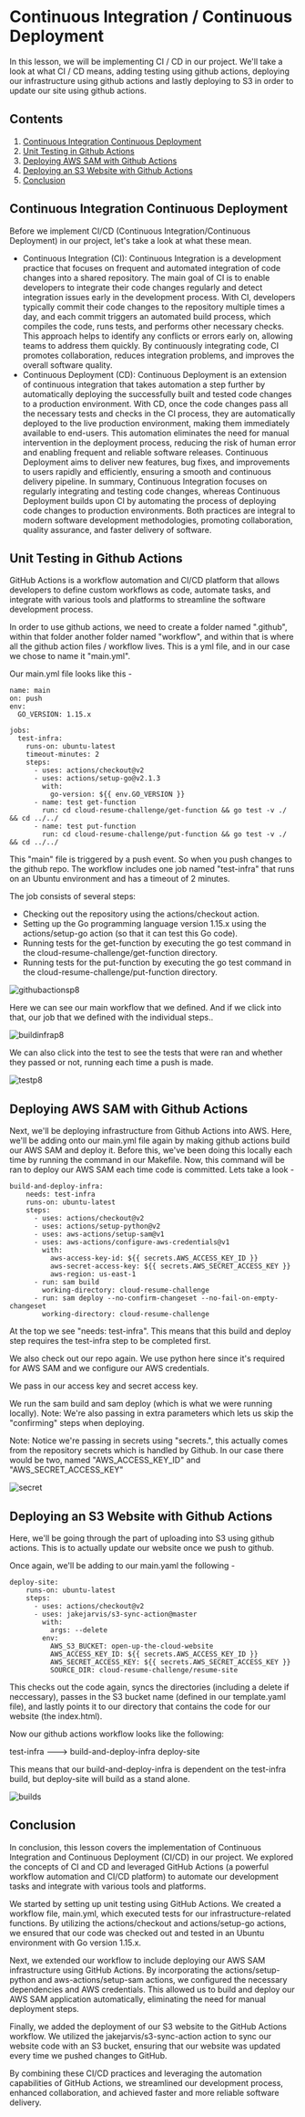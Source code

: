 # Continuous Integration / Continuous Deployment
In this lesson, we will be implementing CI / CD in our project. We'll take a look at what CI / CD means, adding testing using github actions, deploying our infrastructure using github actions and lastly deploying to S3 in order to update our site using github actions.


## Contents
1. [Continuous Integration Continuous Deployment](#continuous-integration-continuous-deployment)
2. [Unit Testing in Github Actions](#unit-testing-in-github-actions)
3. [Deploying AWS SAM with Github Actions](#deploying-aws-sam-with-github-actions)
4. [Deploying an S3 Website with Github Actions](#deploying-an-s3-website-with-github-actions)
5. [Conclusion](#conclusion)

## Continuous Integration Continuous Deployment
Before we implement CI/CD (Continuous Integration/Continuous Deployment) in our project, let's take a look at what these mean.

- Continuous Integration (CI):
    Continuous Integration is a development practice that focuses on frequent and automated integration of code changes into a shared repository. The main goal of CI is to enable developers to integrate their code changes regularly and detect integration issues early in the development process. With CI, developers typically commit their code changes to the repository multiple times a day, and each commit triggers an automated build process, which compiles the code, runs tests, and performs other necessary checks. This approach helps to identify any conflicts or errors early on, allowing teams to address them quickly. By continuously integrating code, CI promotes collaboration, reduces integration problems, and improves the overall software quality.
- Continuous Deployment (CD):
    Continuous Deployment is an extension of continuous integration that takes automation a step further by automatically deploying the successfully built and tested code changes to a production environment. With CD, once the code changes pass all the necessary tests and checks in the CI process, they are automatically deployed to the live production environment, making them immediately available to end-users. This automation eliminates the need for manual intervention in the deployment process, reducing the risk of human error and enabling frequent and reliable software releases. Continuous Deployment aims to deliver new features, bug fixes, and improvements to users rapidly and efficiently, ensuring a smooth and continuous delivery pipeline.
In summary, Continuous Integration focuses on regularly integrating and testing code changes, whereas Continuous Deployment builds upon CI by automating the process of deploying code changes to production environments. Both practices are integral to modern software development methodologies, promoting collaboration, quality assurance, and faster delivery of software.

## Unit Testing in Github Actions
GitHub Actions is a workflow automation and CI/CD platform that allows developers to define custom workflows as code, automate tasks, and integrate with various tools and platforms to streamline the software development process.

In order to use github actions, we need to create a folder named ".github", within that folder another folder named "workflow", and within that is where all the github action files / workflow lives. This is a yml file, and in our case we chose to name it "main.yml".

Our main.yml file looks like this - 

```
name: main
on: push
env:
  GO_VERSION: 1.15.x

jobs:
  test-infra:
    runs-on: ubuntu-latest
    timeout-minutes: 2
    steps:
      - uses: actions/checkout@v2
      - uses: actions/setup-go@v2.1.3
        with:
          go-version: ${{ env.GO_VERSION }}
      - name: test get-function
        run: cd cloud-resume-challenge/get-function && go test -v ./ && cd ../../
      - name: test put-function
        run: cd cloud-resume-challenge/put-function && go test -v ./ && cd ../../
```

This "main" file is triggered by a push event. So when you push changes to the github repo. The workflow includes one job named "test-infra" that runs on an Ubuntu environment and has a timeout of 2 minutes.

The job consists of several steps:

- Checking out the repository using the actions/checkout action.
- Setting up the Go programming language version 1.15.x using the actions/setup-go action (so that it can test this Go code).
- Running tests for the get-function by executing the go test command in the cloud-resume-challenge/get-function directory.
- Running tests for the put-function by executing the go test command in the cloud-resume-challenge/put-function directory.

![githubactionsp8](/images/githubactionsp8.png)

Here we can see our main workflow that we defined. And if we click into that, our job that we defined with the individual steps..

![buildinfrap8](/images/buildinfrap8.png)

We can also click into the test to see the tests that were ran and whether they passed or not, running each time a push is made. 

![testp8](/images/testp8.png)

## Deploying AWS SAM with Github Actions
Next, we'll be deploying infrastructure from Github Actions into AWS. Here, we'll be adding onto our main.yml file again by making github actions build our AWS SAM and deploy it. Before this, we've been doing this locally each time by running the command in our Makefile. Now, this command will be ran to deploy our AWS SAM each time code is committed. Lets take a look - 

```
build-and-deploy-infra:
    needs: test-infra
    runs-on: ubuntu-latest
    steps:
      - uses: actions/checkout@v2
      - uses: actions/setup-python@v2
      - uses: aws-actions/setup-sam@v1
      - uses: aws-actions/configure-aws-credentials@v1
        with:
          aws-access-key-id: ${{ secrets.AWS_ACCESS_KEY_ID }}
          aws-secret-access-key: ${{ secrets.AWS_SECRET_ACCESS_KEY }}
          aws-region: us-east-1
      - run: sam build
        working-directory: cloud-resume-challenge
      - run: sam deploy --no-confirm-changeset --no-fail-on-empty-changeset
        working-directory: cloud-resume-challenge
```

At the top we see "needs: test-infra". This means that this build and deploy step requires the test-infra step to be completed first. 

We also check out our repo again. We use python here since it's required for AWS SAM and we configure our AWS credentials. 

We pass in our access key and secret access key. 

We run the sam build and sam deploy (which is what we were running locally). Note: We're also passing in extra parameters which lets us skip the "confirming" steps when deploying. 

Note: Notice we're passing in secrets using "secrets.", this actually comes from the repository secrets which is handled by Github. In our case there would be two, named "AWS_ACCESS_KEY_ID" and "AWS_SECRET_ACCESS_KEY"

![secret](/images/secret.png)

## Deploying an S3 Website with Github Actions
Here, we'll be going through the part of uploading into S3 using github actions. This is to actually update our website once we push to github. 

Once again, we'll be adding to our main.yaml the following - 

```
deploy-site:
    runs-on: ubuntu-latest
    steps:
      - uses: actions/checkout@v2
      - uses: jakejarvis/s3-sync-action@master
        with:
          args: --delete
        env:
          AWS_S3_BUCKET: open-up-the-cloud-website
          AWS_ACCESS_KEY_ID: ${{ secrets.AWS_ACCESS_KEY_ID }}
          AWS_SECRET_ACCESS_KEY: ${{ secrets.AWS_SECRET_ACCESS_KEY }}
          SOURCE_DIR: cloud-resume-challenge/resume-site
```

This checks out the code again, syncs the directories (including a delete if neccessary), passes in the S3 bucket name (defined in our template.yaml file), and lastly points it to our directory that contains the code for our website (the index.html).  

Now our github actions workflow looks like the following: 

test-infra ---> build-and-deploy-infra
deploy-site

This means that our build-and-deploy-infra is dependent on the test-infra build, but deploy-site will build as a stand alone. 

![builds](/images/builds.png)


## Conclusion
In conclusion, this lesson covers the implementation of Continuous Integration and Continuous Deployment (CI/CD) in our project. We explored the concepts of CI and CD and leveraged GitHub Actions (a powerful workflow automation and CI/CD platform) to automate our development tasks and integrate with various tools and platforms.

We started by setting up unit testing using GitHub Actions. We created a workflow file, main.yml, which executed tests for our infrastructure-related functions. By utilizing the actions/checkout and actions/setup-go actions, we ensured that our code was checked out and tested in an Ubuntu environment with Go version 1.15.x.

Next, we extended our workflow to include deploying our AWS SAM infrastructure using GitHub Actions. By incorporating the actions/setup-python and aws-actions/setup-sam actions, we configured the necessary dependencies and AWS credentials. This allowed us to build and deploy our AWS SAM application automatically, eliminating the need for manual deployment steps.

Finally, we added the deployment of our S3 website to the GitHub Actions workflow. We utilized the jakejarvis/s3-sync-action action to sync our website code with an S3 bucket, ensuring that our website was updated every time we pushed changes to GitHub.

By combining these CI/CD practices and leveraging the automation capabilities of GitHub Actions, we streamlined our development process, enhanced collaboration, and achieved faster and more reliable software delivery.


